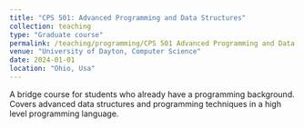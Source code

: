```yaml
---
title: "CPS 501: Advanced Programming and Data Structures"
collection: teaching
type: "Graduate course"
permalink: /teaching/programming/CPS 501 Advanced Programming and Data Structures
venue: "University of Dayton, Computer Science"
date: 2024-01-01
location: "Ohio, Usa"
---
```


A bridge course for students who already have a programming background. Covers advanced data structures and programming techniques in a high level programming language.